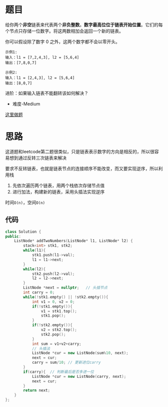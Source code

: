 # 题目
给你两个**非空**链表来代表两个**非负整数**。**数字最高位位于链表开始位置**。它们的每个节点只存储一位数字。将这两数相加会返回一个新的链表。

你可以假设除了数字 0 之外，这两个数字都不会以零开头。


```
示例1:
输入：l1 = [7,2,4,3], l2 = [5,6,4]
输出：[7,8,0,7]

示例2:
输入：l1 = [2,4,3], l2 = [5,6,4]
输出：[8,0,7]
```

进阶：如果输入链表不能翻转该如何解决？

- 难度-Medium

[这里做题](https://leetcode.cn/problems/add-two-numbers-ii/description/)

# 思路

这道题和leetcode第二题很类似，只是链表表示数字的方向是相反的，所以很容易想到通过反转三次链表来解决

要求不反转链表，也就是链表节点的连接顺序不能改变，而又要实现逆序，所以利用栈

1. 先依次遍历两个链表，用两个栈依次存储节点值
2. 进行加法，构建新的链表，采用头插法实现逆序

时间`O(n)`，空间`O(n)`

## 代码

```cpp
class Solution {
public:
    ListNode* addTwoNumbers(ListNode* l1, ListNode* l2) {
        stack<int> stk1, stk2;
        while(l1){
            stk1.push(l1->val);
            l1 = l1->next;
        }
        while(l2){
            stk2.push(l2->val);
            l2 = l2->next;
        }
        ListNode *next = nullptr;	// 头插节点
        int carry = 0;
        while(!stk1.empty() || !stk2.empty()){
            int v1 = 0, v2 = 0;
            if(!stk1.empty()){
                v1 = stk1.top();
                stk1.pop();
            }
            if(!stk2.empty()){
                v2 = stk2.top();
                stk2.pop();
            }
            int sum = v1+v2+carry;
            // 头插法
            ListNode *cur = new ListNode(sum%10, next);
            next = cur;
            carry = sum/10;	// 更新进位carry
        }
        if(carry){	// 判断最后是否多进一位
            ListNode *cur = new ListNode(carry, next);
            next = cur;
        }
        return next;
    }
};
```
